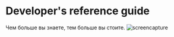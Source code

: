 # Developer's reference guide
Чем больше вы знаете, тем больше вы стоите. 
![screencapture](https://user-images.githubusercontent.com/29490863/151101123-01cbf3ec-4d97-4aa3-81cd-2ea2424b0009.png)
